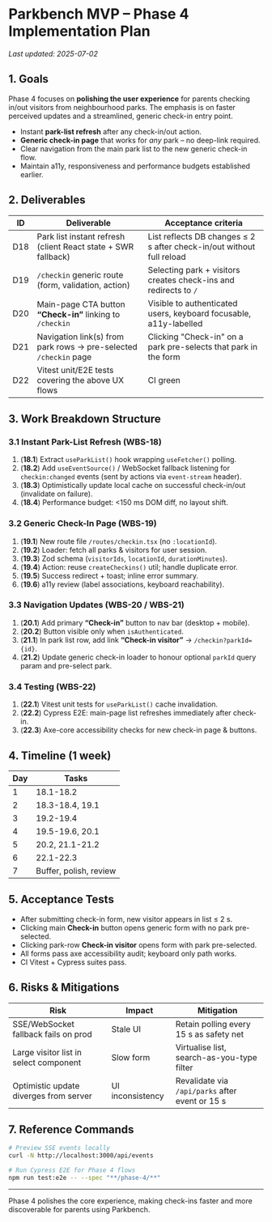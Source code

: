 # Parkbench MVP – Phase 4 Implementation Plan

_Last updated: 2025-07-02_

## 1. Goals

Phase 4 focuses on **polishing the user experience** for parents checking in/out
visitors from neighbourhood parks. The emphasis is on faster perceived
updates and a streamlined, generic check-in entry point.

- Instant **park-list refresh** after any check-in/out action.
- **Generic check-in page** that works for _any_ park – no deep-link required.
- Clear navigation from the main park list to the new generic check-in flow.
- Maintain a11y, responsiveness and performance budgets established earlier.

## 2. Deliverables

| ID  | Deliverable                                                      | Acceptance criteria                                                   |
| --- | ---------------------------------------------------------------- | --------------------------------------------------------------------- |
| D18 | Park list instant refresh (client React state + SWR fallback)    | List reflects DB changes ≤ 2 s after check-in/out without full reload |
| D19 | `/checkin` generic route (form, validation, action)              | Selecting park + visitors creates check-ins and redirects to `/`      |
| D20 | Main-page CTA button **“Check-in”** linking to `/checkin`        | Visible to authenticated users, keyboard focusable, a11y-labelled     |
| D21 | Navigation link(s) from park rows → pre-selected `/checkin` page | Clicking "Check-in" on a park pre-selects that park in the form       |
| D22 | Vitest unit/E2E tests covering the above UX flows                | CI green                                                              |

## 3. Work Breakdown Structure

### 3.1 Instant Park-List Refresh (WBS-18)

1. (**18.1**) Extract `useParkList()` hook wrapping `useFetcher()` polling.
2. (**18.2**) Add `useEventSource()` / WebSocket fallback listening for
   `checkin:changed` events (sent by actions via `event-stream` header).
3. (**18.3**) Optimistically update local cache on successful check-in/out
   (invalidate on failure).
4. (**18.4**) Performance budget: <150 ms DOM diff, no layout shift.

### 3.2 Generic Check-In Page (WBS-19)

1. (**19.1**) New route file `/routes/checkin.tsx` (no `:locationId`).
2. (**19.2**) Loader: fetch all parks & visitors for user session.
3. (**19.3**) Zod schema (`visitorIds`, `locationId`, `durationMinutes`).
4. (**19.4**) Action: reuse `createCheckins()` util; handle duplicate error.
5. (**19.5**) Success redirect + toast; inline error summary.
6. (**19.6**) a11y review (label associations, keyboard reachability).

### 3.3 Navigation Updates (WBS-20 / WBS-21)

1. (**20.1**) Add primary **“Check-in”** button to nav bar (desktop + mobile).
2. (**20.2**) Button visible only when `isAuthenticated`.
3. (**21.1**) In park list row, add link **“Check-in visitor”** → `/checkin?parkId={id}`.
4. (**21.2**) Update generic check-in loader to honour optional `parkId` query
   param and pre-select park.

### 3.4 Testing (WBS-22)

1. (**22.1**) Vitest unit tests for `useParkList()` cache invalidation.
2. (**22.2**) Cypress E2E: main-page list refreshes immediately after check-in.
3. (**22.3**) Axe-core accessibility checks for new check-in page & buttons.

## 4. Timeline (1 week)

| Day | Tasks                  |
| --- | ---------------------- |
| 1   | 18.1-18.2              |
| 2   | 18.3-18.4, 19.1        |
| 3   | 19.2-19.4              |
| 4   | 19.5-19.6, 20.1        |
| 5   | 20.2, 21.1-21.2        |
| 6   | 22.1-22.3              |
| 7   | Buffer, polish, review |

## 5. Acceptance Tests

- After submitting check-in form, new visitor appears in list ≤ 2 s.
- Clicking main **Check-in** button opens generic form with no park pre-selected.
- Clicking park-row **Check-in visitor** opens form with park pre-selected.
- All forms pass axe accessibility audit; keyboard only path works.
- CI Vitest + Cypress suites pass.

## 6. Risks & Mitigations

| Risk                                   | Impact           | Mitigation                                      |
| -------------------------------------- | ---------------- | ----------------------------------------------- |
| SSE/WebSocket fallback fails on prod   | Stale UI         | Retain polling every 15 s as safety net         |
| Large visitor list in select component | Slow form        | Virtualise list, search-as-you-type filter      |
| Optimistic update diverges from server | UI inconsistency | Revalidate via `/api/parks` after event or 15 s |

## 7. Reference Commands

```bash
# Preview SSE events locally
curl -N http://localhost:3000/api/events

# Run Cypress E2E for Phase 4 flows
npm run test:e2e -- --spec "**/phase-4/**"
```

---

Phase 4 polishes the core experience, making check-ins faster
and more discoverable for parents using Parkbench.
